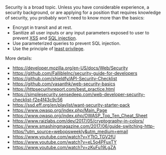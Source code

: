 Security is a broad topic.  Unless you have considerable experience, a security background, or are applying for a position that requires knowledge of security, you probably won't need to know more than the basics:

* Encrypt in transit and at rest.
* Sanitize all user inputs or any input parameters exposed to user to prevent [XSS](https://en.wikipedia.org/wiki/Cross-site_scripting) and [SQL injection](https://en.wikipedia.org/wiki/SQL_injection).
* Use parameterized queries to prevent SQL injection.
* Use the principle of [least privilege](https://en.wikipedia.org/wiki/Principle_of_least_privilege).

More details:
* https://developer.mozilla.org/en-US/docs/Web/Security
* https://github.com/FallibleInc/security-guide-for-developers
* https://github.com/shieldfy/API-Security-Checklist
* https://github.com/vasanthk/web-security-basics
* https://httpsecurityreport.com/best_practice.html
* https://simplesecurity.sensedeep.com/web-developer-security-checklist-f2e4f43c9c56
* https://ssd.eff.org/en/playlist/want-security-starter-pack
* https://www.owasp.org/index.php/Main_Page
* https://www.owasp.org/index.php/OWASP_Top_Ten_Cheat_Sheet
* https://www.raizlabs.com/dev/2017/05/cryptography-in-colors/
* https://www.smashingmagazine.com/2017/06/guide-switching-http-https/?utm_source=webopsweekly&utm_medium=email
* https://www.youtube.com/watch?v=YTtO_TGV2fU
* https://www.youtube.com/watch?v=eL5o4PFuxTY
* https://www.youtube.com/watch?v=zKuFu19LgZA
